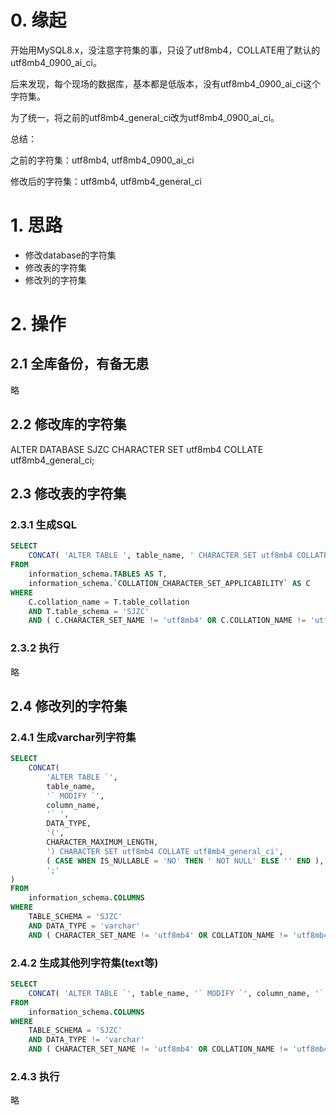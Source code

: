 # 0. 缘起

开始用MySQL8.x，没注意字符集的事，只设了utf8mb4，COLLATE用了默认的utf8mb4_0900_ai_ci。

后来发现，每个现场的数据库，基本都是低版本，没有utf8mb4_0900_ai_ci这个字符集。

为了统一，将之前的utf8mb4_general_ci改为utf8mb4_0900_ai_ci。



总结：

之前的字符集：utf8mb4, utf8mb4_0900_ai_ci

修改后的字符集：utf8mb4, utf8mb4_general_ci



# 1. 思路

- 修改database的字符集
- 修改表的字符集
- 修改列的字符集

# 2. 操作

## 2.1 全库备份，有备无患

略

## 2.2 修改库的字符集

ALTER DATABASE SJZC CHARACTER SET utf8mb4 COLLATE utf8mb4_general_ci;



## 2.3 修改表的字符集

### 2.3.1 生成SQL

```sql 
SELECT
	CONCAT( 'ALTER TABLE ', table_name, ' CHARACTER SET utf8mb4 COLLATE utf8mb4_general_ci;' ) 
FROM
	information_schema.TABLES AS T,
	information_schema.`COLLATION_CHARACTER_SET_APPLICABILITY` AS C 
WHERE
	C.collation_name = T.table_collation 
	AND T.table_schema = 'SJZC' 
	AND ( C.CHARACTER_SET_NAME != 'utf8mb4' OR C.COLLATION_NAME != 'utf8mb4_general_ci' );
```

### 2.3.2 执行

略

## 2.4 修改列的字符集

### 2.4.1 生成varchar列字符集

```sql
SELECT
	CONCAT(
		'ALTER TABLE `',
		table_name,
		'` MODIFY `',
		column_name,
		'` ',
		DATA_TYPE,
		'(',
		CHARACTER_MAXIMUM_LENGTH,
		') CHARACTER SET utf8mb4 COLLATE utf8mb4_general_ci',
		( CASE WHEN IS_NULLABLE = 'NO' THEN ' NOT NULL' ELSE '' END ),
		';' 
) 
FROM
	information_schema.COLUMNS 
WHERE
	TABLE_SCHEMA = 'SJZC' 
	AND DATA_TYPE = 'varchar' 
	AND ( CHARACTER_SET_NAME != 'utf8mb4' OR COLLATION_NAME != 'utf8mb4_general_ci' );
```



### 2.4.2 生成其他列字符集(text等)

```sql
SELECT
	CONCAT( 'ALTER TABLE `', table_name, '` MODIFY `', column_name, '` ', DATA_TYPE, ' CHARACTER SET utf8mb4 COLLATE utf8mb4_general_ci', ( CASE WHEN IS_NULLABLE = 'NO' THEN ' NOT NULL' ELSE '' END ), ';' ) 
FROM
	information_schema.COLUMNS 
WHERE
	TABLE_SCHEMA = 'SJZC' 
	AND DATA_TYPE != 'varchar' 
	AND ( CHARACTER_SET_NAME != 'utf8mb4' OR COLLATION_NAME != 'utf8mb4_general_ci' );
```

### 2.4.3 执行

略